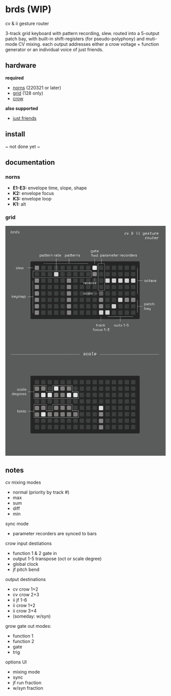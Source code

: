 # brds (WIP)

cv & ii gesture router

3-track grid keyboard with pattern recording, slew. routed into a 5-output patch bay, with built-in shift-registers (for pseudo-polyphony) and muti-mode CV mixing. each output addresses either a crow voltage + function generator or an individual voice of just friends.

## hardware

**required**

- [norns](https://github.com/p3r7/awesome-monome-norns) (220321 or later)
- [grid](https://monome.org/docs/grid/) (128 only)
- [crow](https://monome.org/docs/crow/)

**also supported**

- [just friends](https://www.whimsicalraps.com/products/just-friends?variant=5586981781533)

## install

~ not done yet ~

## documentation

### norns

- **E1-E3:** envelope time, slope, shape
- **K2:** envelope focus
- **K3:** envelope loop
- **K1:** alt

### grid

![brds grid docs](doc/brds.png)

## notes

cv mixing modes
- normal (priority by track #)
- max
- sum
- diff
- min

sync mode
- parameter recorders are synced to bars

crow input destiations
- function 1 & 2 gate in
- output 1-5 transpose (oct or scale degree)
- global clock
- jf pitch bend

output destinations
- cv crow 1+2
- cv crow 2+3
- ii jf 1-6
- ii crow 1+2
- ii crow 3+4
- (someday: w/syn)

grow gate out modes:
- function 1
- function 2
- gate
- trig

options UI
- mixing mode
- sync
- jf run fraction
- w/syn fraction
